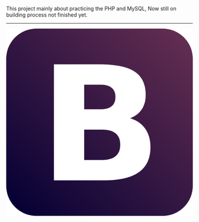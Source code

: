 This project mainly about practicing the PHP and MySQL, Now still on building process not finished yet. 
<hr>
<img src="https://github.com/Dongmingguoguo/login/blob/master/htdocs/img/logo.png">














